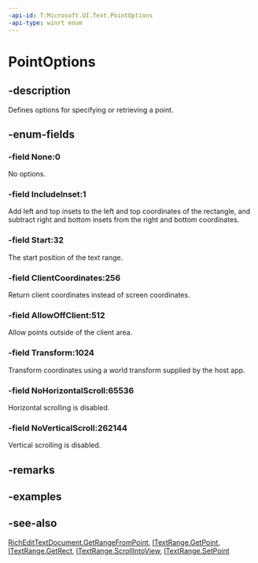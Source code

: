 ```yaml
---
-api-id: T:Microsoft.UI.Text.PointOptions
-api-type: winrt enum
---
```


<!-- Enumeration syntax
public enum Windows.UI.Text.PointOptions : uint
-->

# PointOptions

## -description
Defines options for specifying or retrieving a point.

## -enum-fields
### -field None:0
No options.

### -field IncludeInset:1
Add left and top insets to the left and top coordinates of the rectangle, and subtract right and bottom insets from the right and bottom coordinates.

### -field Start:32
The start position of the text range.

### -field ClientCoordinates:256
Return client coordinates instead of screen coordinates.

### -field AllowOffClient:512
Allow points outside of the client area.

### -field Transform:1024
Transform coordinates using a world transform supplied by the host app.

### -field NoHorizontalScroll:65536
Horizontal scrolling is disabled.

### -field NoVerticalScroll:262144
Vertical scrolling is disabled.


## -remarks

## -examples

## -see-also
[RichEditTextDocument.GetRangeFromPoint](richedittextdocument_getrangefrompoint_1404822153.md), [ITextRange.GetPoint](itextrange_getpoint_1713408117.md), [ITextRange.GetRect](itextrange_getrect_1741619324.md), [ITextRange.ScrollIntoView](itextrange_scrollintoview_1676362171.md), [ITextRange.SetPoint](itextrange_setpoint_2090960387.md)
